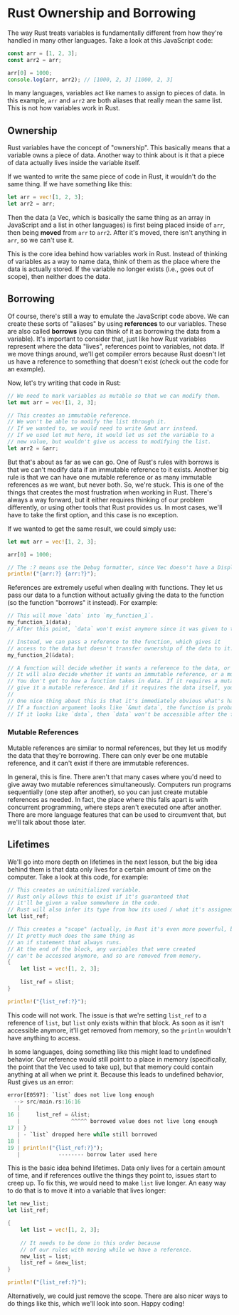 # Rust Ownership and Borrowing

The way Rust treats variables is fundamentally different from how they're handled in many other languages.
Take a look at this JavaScript code:
```js
const arr = [1, 2, 3];
const arr2 = arr;

arr[0] = 1000;
console.log(arr, arr2); // [1000, 2, 3] [1000, 2, 3]
```

In many languages, variables act like names to assign to pieces of data.
In this example, `arr` and `arr2` are both aliases that really mean the same list.
This is not how variables work in Rust.

## Ownership

Rust variables have the concept of "ownership".
This basically means that a variable owns a piece of data.
Another way to think about is it that a piece of data actually lives inside the variable itself.

If we wanted to write the same piece of code in Rust, it wouldn't do the same thing. If we have something like this:
```rust
let arr = vec![1, 2, 3];
let arr2 = arr;
```

Then the data (a Vec, which is basically the same thing as an array in JavaScript and a list in other languages) is first being placed inside of `arr`, then being **moved** from `arr` to `arr2`.
After it's moved, there isn't anything in `arr`, so we can't use it.

This is the core idea behind how variables work in Rust.
Instead of thinking of variables as a way to name data, think of them as the place where the data is actually stored.
If the variable no longer exists (i.e., goes out of scope), then neither does the data.

## Borrowing

Of course, there's still a way to emulate the JavaScript code above.
We can create these sorts of "aliases" by using **references** to our variables.
These are also called **borrows** (you can think of it as borrowing the data from a variable).
It's important to consider that,
just like how Rust variables represent where the data "lives", references point to variables, not data.
If we move things around,
we'll get compiler errors because Rust doesn't let us have a reference to something that doesn't exist
(check out the code for an example).

Now, let's try writing that code in Rust:
```rust
// We need to mark variables as mutable so that we can modify them.
let mut arr = vec![1, 2, 3];

// This creates an immutable reference.
// We won't be able to modify the list through it.
// If we wanted to, we would need to write &mut arr instead.
// If we used let mut here, it would let us set the variable to a
// new value, but wouldn't give us access to modifying the list.
let arr2 = &arr;
```

But that's about as far as we can go.
One of Rust's rules with borrows is that we can't modify data if an immutable reference to it exists.
Another big rule is that we can have one mutable reference or as many immutable references as we want, but never both.
So, we're stuck.
This is one of the things that creates the most frustration when working in Rust.
There's always a way forward, but it either requires thinking of our problem differently,
or using other tools that Rust provides us.
In most cases, we'll have to take the first option, and this case is no exception.

If we wanted to get the same result, we could simply use:
```rust
let mut arr = vec![1, 2, 3];

arr[0] = 1000;

// The :? means use the Debug formatter, since Vec doesn't have a Display formatter.
println!("{arr:?} {arr:?}");
```

References are extremely useful when dealing with functions.
They let us pass our data to a function without actually giving the data to the function
(so the function "borrows" it instead).
For example:
```rust
// This will move `data` into `my_function_1`.
my_function_1(data);
// After this point, `data` won't exist anymore since it was given to the function.

// Instead, we can pass a reference to the function, which gives it
// access to the data but doesn't transfer ownership of the data to it.
my_function_2(&data);

// A function will decide whether it wants a reference to the data, or the data itself.
// It will also decide whether it wants an immutable reference, or a mutable one.
// You don't get to how a function takes in data. If it requires a mutable reference, you must
// give it a mutable reference. And if it requires the data itself, you must give it the data.
//
// One nice thing about this is that it's immediately obvious what's happening.
// If a function argument looks like `&mut data`, the function is probably modifying `data`.
// If it looks like `data`, then `data` won't be accessible after the function is run.
```

### Mutable References

Mutable references are similar to normal references, but they let us modify the data that they're borrowing.
There can only ever be one mutable reference, and it can't exist if there are immutable references.

In general, this is fine.
There aren't that many cases where you'd need to give away two mutable references simultaneously.
Computers run programs sequentially (one step after another), so you can just create mutable references as needed.
In fact, the place where this falls apart is with concurrent programming, where steps aren't executed one after another.
There are more language features that can be used to circumvent that, but we'll talk about those later.

## Lifetimes

We'll go into more depth on lifetimes in the next lesson,
but the big idea behind them is that data only lives for a certain amount of time on the computer.
Take a look at this code, for example:
```rust
// This creates an uninitialized variable.
// Rust only allows this to exist if it's guaranteed that
// it'll be given a value somewhere in the code.
// Rust will also infer its type from how its used / what it's assigned to.
let list_ref;

// This creates a "scope" (actually, in Rust it's even more powerful, but for most languages this is just a scope).
// It pretty much does the same thing as
// an if statement that always runs.
// At the end of the block, any variables that were created
// can't be accessed anymore, and so are removed from memory.
{
    let list = vec![1, 2, 3];
    
    list_ref = &list;
}

println!("{list_ref:?}");
```

This code will not work.
The issue is that we're setting `list_ref` to a reference of `list`, but `list` only exists within that block.
As soon as it isn't accessible anymore, it'll get removed from memory,
so the `println` wouldn't have anything to access.

In some languages, doing something like this might lead to undefined behavior.
Our reference would still point to a place in memory (specifically, the point that the Vec used to take up),
but that memory could contain anything at all when we print it.
Because this leads to undefined behavior, Rust gives us an error:
```rust
error[E0597]: `list` does not live long enough
  --> src/main.rs:16:16
   |
16 |     list_ref = &list;
   |                ^^^^^ borrowed value does not live long enough
17 | }
   | - `list` dropped here while still borrowed
18 |
19 | println!("{list_ref:?}");
   |            -------- borrow later used here
```

This is the basic idea behind lifetimes.
Data only lives for a certain amount of time,
and if references outlive the things they point to, issues start to creep up.
To fix this, we would need to make `list` live longer.
An easy way to do that is to move it into a variable that lives longer:

```rust
let new_list;
let list_ref;

{
    let list = vec![1, 2, 3];
    
    // It needs to be done in this order because
    // of our rules with moving while we have a reference.
    new_list = list;
    list_ref = &new_list;
}

println!("{list_ref:?}");
```

Alternatively, we could just remove the scope.
There are also nicer ways to do things like this, which we'll look into soon.
Happy coding!